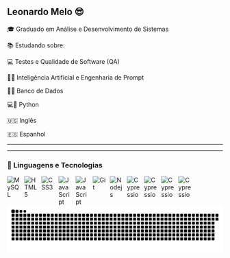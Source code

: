 ## Leonardo Melo 😎

🎓 Graduado em Análise e Desenvolvimento de Sistemas
 
📚 Estudando sobre:

💻 Testes e Qualidade de Software (QA)

🧠🤖 Inteligência Artificial e Engenharia de Prompt

🏦🎲 Banco de Dados


💻🐍 Python

🇺🇸 Inglês

🇪🇸 Espanhol

---
---

### 🤖 Linguagens e Tecnologias


<img
    align="left" 
    alt="MySQL"
    title="MySQL" 
    width="30px" 
    style="padding-right: 10px;"
    src="https://cdn.jsdelivr.net/gh/devicons/devicon@latest/icons/mysql/mysql-original-wordmark.svg"/>

<img 
    align="left" 
    alt="HTML5"
    title="HTML5" 
    width="30px" 
    style="padding-right: 10px;"  
    src="https://cdn.jsdelivr.net/gh/devicons/devicon@latest/icons/html5/html5-original.svg"/>
    
<img 
    align="left" 
    alt="CSS3" 
    title="CSS3"
    width="30px" 
    style="padding-right: 10px;" 
    src="https://cdn.jsdelivr.net/gh/devicons/devicon@latest/icons/css3/css3-original.svg"/>
    
<img 
    align="left" 
    alt="JavaScript" 
    title="JavaScript"
    width="30px" 
    style="padding-right: 10px;" 
    src="https://cdn.jsdelivr.net/gh/devicons/devicon@latest/icons/javascript/javascript-original.svg"/>
    
<img 
    align="left" 
    alt="JavaScript" 
    title="JavaScript"
    width="30px" 
    style="padding-right: 10px;"
    src="https://cdn.jsdelivr.net/gh/devicons/devicon@latest/icons/python/python-original.svg"/>
   
<img 
    align="left" 
    alt="Git" 
    title="Git"
    width="30px" 
    style="padding-right: 10px;" 
    src="https://cdn.jsdelivr.net/gh/devicons/devicon@latest/icons/git/git-original.svg"/>
    
<img
    align="left" 
    alt="Nodejs" 
    title="Nodejs"
    width="30px" 
    style="padding-right: 10px;" 
    src="https://cdn.jsdelivr.net/gh/devicons/devicon@latest/icons/nodejs/nodejs-original-wordmark.svg"/>  

<img
    align="left" 
    alt="Cypressio" 
    title="Cypressio"
    width="30px" 
    style="padding-right: 10px;"
    src="https://cdn.jsdelivr.net/gh/devicons/devicon@latest/icons/cypressio/cypressio-original-wordmark.svg"/>

<img
    align="left" 
    alt="Cypressio" 
    title="Cypressio"
    width="30px" 
    style="padding-right: 10px;"
    src="https://cdn.jsdelivr.net/gh/devicons/devicon@latest/icons/jira/jira-original.svg"/>
    
<img
    align="left" 
    alt="Cypressio" 
    title="Cypressio"
    width="30px" 
    style="padding-right: 10px;"
    src="https://cdn.jsdelivr.net/gh/devicons/devicon@latest/icons/selenium/selenium-original.svg"/>
    
<img
    align="left" 
    alt="Cypressio" 
    title="Cypressio"
    width="30px" 
    style="padding-right: 10px;"
    src="https://cdn.jsdelivr.net/gh/devicons/devicon@latest/icons/cucumber/cucumber-plain.svg"/>
    
</p>

###

<picture>
  <source media="(prefers-color-scheme: dark)" srcset="https://raw.githubusercontent.com/vi1h/vi1h/output/github-snake-dark.svg" />
  <source media="(prefers-color-scheme: light)" srcset="https://raw.githubusercontent.com/vi1h/vi1h/output/github-snake.svg" />
  <img alt="github-snake" src="https://raw.githubusercontent.com/vi1h/vi1h/output/github-snake.svg" />
</picture>
